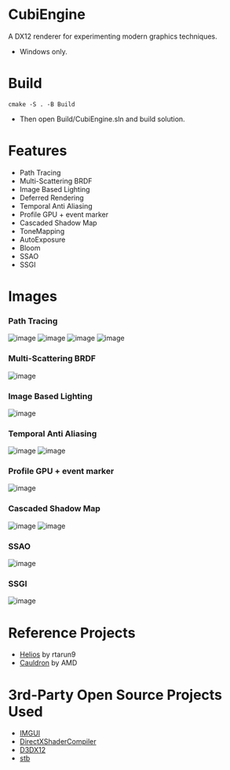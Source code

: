 # CubiEngine
A DX12 renderer for experimenting modern graphics techniques.
- Windows only.

# Build

``` 
cmake -S . -B Build
```

+ Then open Build/CubiEngine.sln and build solution.

# Features
- Path Tracing
- Multi-Scattering BRDF
- Image Based Lighting
- Deferred Rendering
- Temporal Anti Aliasing
- Profile GPU + event marker
- Cascaded Shadow Map
- ToneMapping
- AutoExposure
- Bloom
- SSAO
- SSGI

# Images
### Path Tracing
![image](Assets/Images/CornellBox.png)
![image](Assets/Images/PathTracing1.png)
![image](Assets/Images/PathTracing2.png)
![image](Assets/Images/PathTracing3.png)

### Multi-Scattering BRDF
![image](Assets/Images/Multi-Scatter-BRDF.png)
### Image Based Lighting
![image](Assets/Images/IBL.png)

### Temporal Anti Aliasing
![image](Assets/Images/NoTAA.png)
![image](Assets/Images/TAA.png)

### Profile GPU + event marker
![image](Assets/Images/ProfileGPU.png)

### Cascaded Shadow Map
![image](Assets/Images/CSM.png)
![image](Assets/Images/CSMDebug.png)

### SSAO
![image](Assets/Images/SSAO.png)

### SSGI
![image](Assets/Images/SSGI.png)

# Reference Projects
- [Helios](https://github.com/rtarun9/Helios/tree/master) by rtarun9
- [Cauldron](https://github.com/GPUOpen-LibrariesAndSDKs/Cauldron) by AMD

# 3rd-Party Open Source Projects Used
- [IMGUI](https://github.com/ocornut/imgui)
- [DirectXShaderCompiler](https://github.com/Microsoft/DirectXShaderCompiler)
- [D3DX12](https://github.com/microsoft/DirectX-Graphics-Samples/tree/master/Libraries/D3DX12)
- [stb](https://github.com/nothings/stb)
